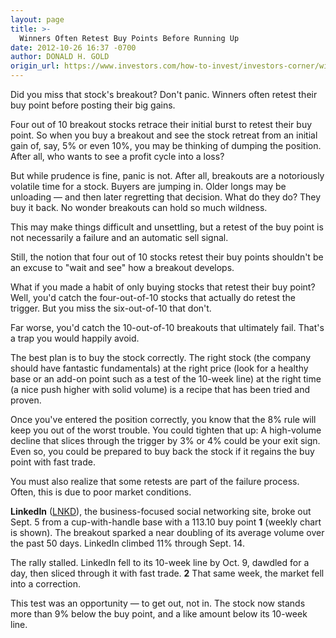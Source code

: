 ```yaml
---
layout: page
title: >-
  Winners Often Retest Buy Points Before Running Up
date: 2012-10-26 16:37 -0700
author: DONALD H. GOLD
origin_url: https://www.investors.com/how-to-invest/investors-corner/winners-often-retest-buy-points-before-rising
---
```





Did you miss that stock's breakout? Don't panic. Winners often retest their buy point before posting their big gains. 


Four out of 10 breakout stocks retrace their initial burst to retest their buy point. So when you buy a breakout and see the stock retreat from an initial gain of, say, 5% or even 10%, you may be thinking of dumping the position. After all, who wants to see a profit cycle into a loss?


But while prudence is fine, panic is not. After all, breakouts are a notoriously volatile time for a stock. Buyers are jumping in. Older longs may be unloading — and then later regretting that decision. What do they do? They buy it back. No wonder breakouts can hold so much wildness.


This may make things difficult and unsettling, but a retest of the buy point is not necessarily a failure and an automatic sell signal.


Still, the notion that four out of 10 stocks retest their buy points shouldn't be an excuse to "wait and see" how a breakout develops.


What if you made a habit of only buying stocks that retest their buy point? Well, you'd catch the four-out-of-10 stocks that actually do retest the trigger. But you miss the six-out-of-10 that don't.


Far worse, you'd catch the 10-out-of-10 breakouts that ultimately fail. That's a trap you would happily avoid.


The best plan is to buy the stock correctly. The right stock (the company should have fantastic fundamentals) at the right price (look for a healthy base or an add-on point such as a test of the 10-week line) at the right time (a nice push higher with solid volume) is a recipe that has been tried and proven.


Once you've entered the position correctly, you know that the 8% rule will keep you out of the worst trouble. You could tighten that up: A high-volume decline that slices through the trigger by 3% or 4% could be your exit sign. Even so, you could be prepared to buy back the stock if it regains the buy point with fast trade.


You must also realize that some retests are part of the failure process. Often, this is due to poor market conditions.


**LinkedIn** ([LNKD](https://research.investors.com/quote.aspx?symbol=LNKD)), the business-focused social networking site, broke out Sept. 5 from a cup-with-handle base with a 113.10 buy point **1** (weekly chart is shown). The breakout sparked a near doubling of its average volume over the past 50 days. LinkedIn climbed 11% through Sept. 14.


The rally stalled. LinkedIn fell to its 10-week line by Oct. 9, dawdled for a day, then sliced through it with fast trade. **2** That same week, the market fell into a correction.


This test was an opportunity — to get out, not in. The stock now stands more than 9% below the buy point, and a like amount below its 10-week line.




